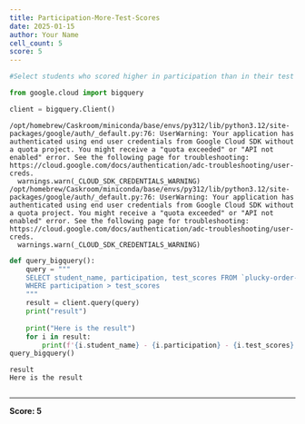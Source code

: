 ```yaml
---
title: Participation-More-Test-Scores
date: 2025-01-15
author: Your Name
cell_count: 5
score: 5
---
```


```python
#Select students who scored higher in participation than in their test scores.
```


```python
from google.cloud import bigquery
```


```python
client = bigquery.Client()
```

    /opt/homebrew/Caskroom/miniconda/base/envs/py312/lib/python3.12/site-packages/google/auth/_default.py:76: UserWarning: Your application has authenticated using end user credentials from Google Cloud SDK without a quota project. You might receive a "quota exceeded" or "API not enabled" error. See the following page for troubleshooting: https://cloud.google.com/docs/authentication/adc-troubleshooting/user-creds. 
      warnings.warn(_CLOUD_SDK_CREDENTIALS_WARNING)
    /opt/homebrew/Caskroom/miniconda/base/envs/py312/lib/python3.12/site-packages/google/auth/_default.py:76: UserWarning: Your application has authenticated using end user credentials from Google Cloud SDK without a quota project. You might receive a "quota exceeded" or "API not enabled" error. See the following page for troubleshooting: https://cloud.google.com/docs/authentication/adc-troubleshooting/user-creds. 
      warnings.warn(_CLOUD_SDK_CREDENTIALS_WARNING)



```python
def query_bigquery():
    query = """
    SELECT student_name, participation, test_scores FROM `plucky-order-444214-g8.student_data.student_data_madhuri` 
    WHERE participation > test_scores
    """
    result = client.query(query)
    print("result")
    
    print("Here is the result")
    for i in result:
        print(f'{i.student_name} - {i.participation} - {i.test_scores}')
query_bigquery()
```

    result
    Here is the result



```python

```


---
**Score: 5**
